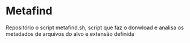 # Metafind
Repositório o script metafind.sh, script que faz o donwload e analisa os metadados de arquivos do alvo e extensão definida
